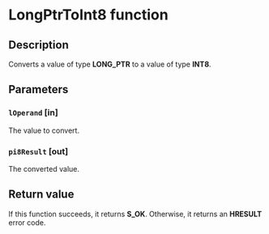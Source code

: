 # LongPtrToInt8 function

## Description

Converts a value of type **LONG_PTR** to a value of type **INT8**.

## Parameters

### `lOperand` [in]

The value to convert.

### `pi8Result` [out]

The converted value.

## Return value

If this function succeeds, it returns **S_OK**. Otherwise, it returns an **HRESULT** error code.